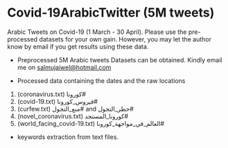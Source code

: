 # Covid-19ArabicTwitter (5M tweets)

Arabic Tweets on Covid-19 (1 March - 30 April). Please use the pre-processed datasets for your own gain. However, you may let the author know by email if you get results using these data.

 - Preprocessed 5M Arabic tweets 
 Datasets can be obtained. Kindly email me on salmujaiwel@hotmail.com
 
 - Processed data containing the dates and the raw locations
1)	(coronavirus.txt) كورونا# 
2)	(covid-19.txt) فيروس_كورونا# 
3)	(curfew.txt) منع_التجول# and حظر_التجول#
4)	(novel_coronavirus.txt) كورونا_المستجد# 
5)	(world_facing_covid-19.txt) العالم_في_مواجهة_كورونا#

 - keywords extraction from text files. 
